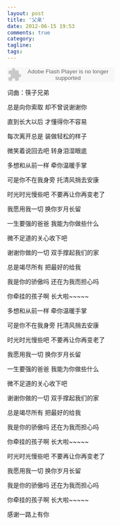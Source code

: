 ```yaml
---
layout: post
title: '父亲'
date: 2012-06-15 19:53
comments: true
category: 
tagline: 
tags:
---
```

    

<object classid="clsid:d27cdb6e-ae6d-11cf-96b8-444553540000" codebase=" http://fpdownload.macromedia.com/pub/shockwave/cabs/flash/swflash.cab#version=7,0,0,0" width="250" height="34"><param name="allowScriptAccess" value="sameDomain"><param name="movie" value=" http://l.5sing.com/player.swf?songtype=fc&songid=7504370"><param name="quality" value="high"><param name="bgcolor" value="#ffffff"><embed src=" http://l.5sing.com/player.swf?songtype=fc&songid=7504370" quality="high" bgcolor="#ffffff" width="250" height="34" allowScriptAccess="sameDomain" type="application/x-shockwave-flash" pluginspage=" http://www.macromedia.com/go/getflashplayer" /></object>

词曲：筷子兄弟

总是向你索取 却不曾说谢谢你

直到长大以后 才懂得你不容易

每次离开总是 装做轻松的样子

微笑着说回去吧 转身泪湿眼底

多想和从前一样 牵你温暖手掌

可是你不在我身旁 托清风捎去安康

时光时光慢些吧 不要再让你再变老了

我愿用我一切 换你岁月长留

一生要强的爸爸 我能为你做些什么

微不足道的关心收下吧

谢谢你做的一切 双手撑起我们的家

总是竭尽所有 把最好的给我

我是你的骄傲吗 还在为我而担心吗

你牵挂的孩子啊 长大啦~~~~~

多想和从前一样 牵你温暖手掌

可是你不在我身旁 托清风捎去安康

时光时光慢些吧 不要再让你再变老了

我愿用我一切 换你岁月长留

一生要强的爸爸 我能为你做些什么

微不足道的关心收下吧

谢谢你做的一切 双手撑起我们的家

总是竭尽所有 把最好的给我

我是你的骄傲吗 还在为我而担心吗

你牵挂的孩子啊 长大啦~~~~~

时光时光慢些吧 不要再让你再变老了

我愿用我一切 换你岁月长留

我是你的骄傲吗 还在为我而担心吗

你牵挂的孩子啊 长大啦~~~~~

感谢一路上有你
